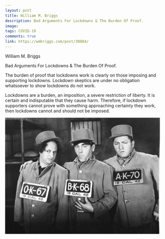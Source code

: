 ```yaml
---
layout: post
title: William M. Briggs
description: Bad Arguments For Lockdowns & The Burden Of Proof.
image: 
tags: COVID-19
comments: true
link: https://wmbriggs.com/post/30884/
---
```

William M. Briggs

Bad Arguments For Lockdowns & The Burden Of Proof.

The burden of proof that lockdowns work is clearly on those imposing and
supporting lockdowns. Lockdown skeptics are under no obligation
whatsoever to show lockdowns do not work.

Lockdowns are a burden, an imposition, a severe restriction of liberty.
It is certain and indisputable that they cause harm. Therefore, if
lockdown supporters cannot prove with something approaching certainty
they work, then lockdowns cannot and should not be imposed.

![](/../../assets/images/post-images/briggs/06f50c355a1e6a8f9efb69cd36cc8958.jpg)
